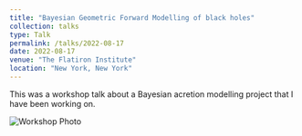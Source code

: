 ```yaml
---
title: "Bayesian Geometric Forward Modelling of black holes"
collection: talks
type: Talk
permalink: /talks/2022-08-17
date: 2022-08-17
venue: "The Flatiron Institute"
location: "New York, New York"
---
```


This was a workshop talk about a Bayesian acretion modelling project that I have been working on.

![Workshop Photo](/images/NeXus2022Photo.jpeg)
